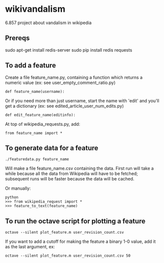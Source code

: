 wikivandalism
=============

6.857 project about vandalism in wikipedia

## Prereqs
sudo apt-get install redis-server
sudo pip install redis requests

## To add a feature
Create a file feature_name.py, containing a function which returns a numeric value (ex: see user_empty_comment_ratio.py)

    def feature_name(username):

Or if you need more than just username, start the name with 'edit' and you'll get a dictionary (ex: see edited_article_user_num_edits.py)

    def edit_feature_name(editinfo):

At top of wikipedia_requests.py, add:

    from feature_name import *

## To generate data for a feature

    ./featuredata.py feature_name

Will make a file feature_name.csv containing the data. First run will take a while because all the data from Wikipedia will have to be fetched; subsequent runs will be faster because the data will be cached.

Or manually:

    python
    >>> from wikipedia_request import *
    >>> feature_to_text(feature_name)

## To run the octave script for plotting a feature

    octave --silent plot_feature.m user_revision_count.csv

If you want to add a cutoff for making the feature a binary 1-0 value, add it as the last argument, ex:

    octave --silent plot_feature.m user_revision_count.csv 50

